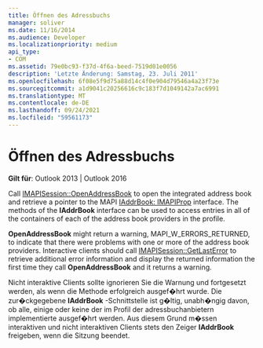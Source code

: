 ```yaml
---
title: Öffnen des Adressbuchs
manager: soliver
ms.date: 11/16/2014
ms.audience: Developer
ms.localizationpriority: medium
api_type:
- COM
ms.assetid: 79e0bc93-f37d-4f6a-beed-7519d01e0056
description: 'Letzte Änderung: Samstag, 23. Juli 2011'
ms.openlocfilehash: 6f08e5f9d75a88d14c4f0e904d79546a4a23f73e
ms.sourcegitcommit: a1d9041c20256616c9c183f7d1049142a7ac6991
ms.translationtype: MT
ms.contentlocale: de-DE
ms.lasthandoff: 09/24/2021
ms.locfileid: "59561173"
---
```

# <a name="opening-the-address-book"></a>Öffnen des Adressbuchs

**Gilt für**: Outlook 2013 | Outlook 2016 
  
Call [IMAPISession::OpenAddressBook](imapisession-openaddressbook.md) to open the integrated address book and retrieve a pointer to the MAPI [IAddrBook: IMAPIProp](iaddrbookimapiprop.md) interface. The methods of the **IAddrBook** interface can be used to access entries in all of the containers of each of the address book providers in the profile. 
  
**OpenAddressBook** might return a warning, MAPI_W_ERRORS_RETURNED, to indicate that there were problems with one or more of the address book providers. Interactive clients should call [IMAPISession::GetLastError](imapisession-getlasterror.md) to retrieve additional error information and display the returned information the first time they call **OpenAddressBook** and it returns a warning. 
  
Nicht interaktive Clients sollte ignorieren Sie die Warnung und fortgesetzt werden, als wenn die Methode erfolgreich ausgef�hrt wurde. Die zur�ckgegebene **IAddrBook** -Schnittstelle ist g�ltig, unabh�ngig davon, ob alle, einige oder keine der im Profil der adressbuchanbietern implementierte ausgef�hrt werden. Aus diesem Grund m�ssen interaktiven und nicht interaktiven Clients stets den Zeiger **IAddrBook** freigeben, wenn die Sitzung beendet. 
  

